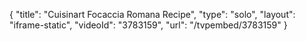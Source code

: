 {
    "title": "Cuisinart Focaccia Romana Recipe",
    "type": "solo",
    "layout": "iframe-static",
    "videoId": "3783159",
    "url": "\/tvpembed\/3783159"
}